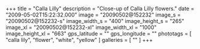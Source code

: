 +++
title = "Calla Lilly"
description = "Close-up of Calla Lilly flowers."
date = "2009-05-02T15:22:32.000"
image = "20090502@152232"
image_s = "20090502@152232-s"
image_width_s = "400"
image_height_s = "265"
image_xl = "20090502@152232-xl"
image_width_xl = "1000"
image_height_xl = "663"
gps_latitude = ""
gps_longitude = ""
phototags = [ "calla lily", "flower", "white", "yellow" ]
galleries = [ "" ]
+++
